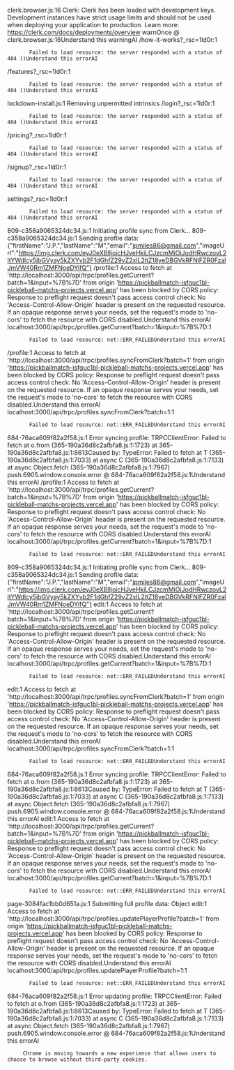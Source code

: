 clerk.browser.js:16 Clerk: Clerk has been loaded with development keys. Development instances have strict usage limits and should not be used when deploying your application to production. Learn more: https://clerk.com/docs/deployments/overview
warnOnce @ clerk.browser.js:16Understand this warningAI
/how-it-works?_rsc=1ld0r:1 
            
            
           Failed to load resource: the server responded with a status of 404 ()Understand this errorAI
/features?_rsc=1ld0r:1 
            
            
           Failed to load resource: the server responded with a status of 404 ()Understand this errorAI
lockdown-install.js:1 Removing unpermitted intrinsics
/login?_rsc=1ld0r:1 
            
            
           Failed to load resource: the server responded with a status of 404 ()Understand this errorAI
/pricing?_rsc=1ld0r:1 
            
            
           Failed to load resource: the server responded with a status of 404 ()Understand this errorAI
/signup?_rsc=1ld0r:1 
            
            
           Failed to load resource: the server responded with a status of 404 ()Understand this errorAI
settings?_rsc=1ld0r:1 
            
            
           Failed to load resource: the server responded with a status of 404 ()Understand this errorAI
809-c358a9065324dc34.js:1 Initiating profile sync from Clerk...
809-c358a9065324dc34.js:1 Sending profile data: {"firstName":"J.P.","lastName":"M","email":"jpmiles86@gmail.com","imageUrl":"https://img.clerk.com/eyJ0eXBlIjoicHJveHkiLCJzcmMiOiJodHRwczovL2ltYWdlcy5jbGVyay5kZXYvb2F1dGhfZ29vZ2xlL2ltZ18yeDBGVkRFNlFZR0FzalJmVW40Rm1ZMFNoeDYifQ"}
/profile:1 Access to fetch at 'http://localhost:3000/api/trpc/profiles.getCurrent?batch=1&input=%7B%7D' from origin 'https://pickballmatch-isfguc1bl-pickleball-matchs-projects.vercel.app' has been blocked by CORS policy: Response to preflight request doesn't pass access control check: No 'Access-Control-Allow-Origin' header is present on the requested resource. If an opaque response serves your needs, set the request's mode to 'no-cors' to fetch the resource with CORS disabled.Understand this errorAI
localhost:3000/api/trpc/profiles.getCurrent?batch=1&input=%7B%7D:1 
            
            
           Failed to load resource: net::ERR_FAILEDUnderstand this errorAI
/profile:1 Access to fetch at 'http://localhost:3000/api/trpc/profiles.syncFromClerk?batch=1' from origin 'https://pickballmatch-isfguc1bl-pickleball-matchs-projects.vercel.app' has been blocked by CORS policy: Response to preflight request doesn't pass access control check: No 'Access-Control-Allow-Origin' header is present on the requested resource. If an opaque response serves your needs, set the request's mode to 'no-cors' to fetch the resource with CORS disabled.Understand this errorAI
localhost:3000/api/trpc/profiles.syncFromClerk?batch=1:1 
            
            
           Failed to load resource: net::ERR_FAILEDUnderstand this errorAI
684-76aca609f82a2f58.js:1 Error syncing profile: TRPCClientError: Failed to fetch
    at o.from (365-190a36d8c2afbfa8.js:1:1723)
    at 365-190a36d8c2afbfa8.js:1:8613Caused by: TypeError: Failed to fetch
    at T (365-190a36d8c2afbfa8.js:1:7033)
    at async C (365-190a36d8c2afbfa8.js:1:7133)
    at async Object.fetch (365-190a36d8c2afbfa8.js:1:7967)
push.6905.window.console.error @ 684-76aca609f82a2f58.js:1Understand this errorAI
/profile:1 Access to fetch at 'http://localhost:3000/api/trpc/profiles.getCurrent?batch=1&input=%7B%7D' from origin 'https://pickballmatch-isfguc1bl-pickleball-matchs-projects.vercel.app' has been blocked by CORS policy: Response to preflight request doesn't pass access control check: No 'Access-Control-Allow-Origin' header is present on the requested resource. If an opaque response serves your needs, set the request's mode to 'no-cors' to fetch the resource with CORS disabled.Understand this errorAI
localhost:3000/api/trpc/profiles.getCurrent?batch=1&input=%7B%7D:1 
            
            
           Failed to load resource: net::ERR_FAILEDUnderstand this errorAI
809-c358a9065324dc34.js:1 Initiating profile sync from Clerk...
809-c358a9065324dc34.js:1 Sending profile data: {"firstName":"J.P.","lastName":"M","email":"jpmiles86@gmail.com","imageUrl":"https://img.clerk.com/eyJ0eXBlIjoicHJveHkiLCJzcmMiOiJodHRwczovL2ltYWdlcy5jbGVyay5kZXYvb2F1dGhfZ29vZ2xlL2ltZ18yeDBGVkRFNlFZR0FzalJmVW40Rm1ZMFNoeDYifQ"}
edit:1 Access to fetch at 'http://localhost:3000/api/trpc/profiles.getCurrent?batch=1&input=%7B%7D' from origin 'https://pickballmatch-isfguc1bl-pickleball-matchs-projects.vercel.app' has been blocked by CORS policy: Response to preflight request doesn't pass access control check: No 'Access-Control-Allow-Origin' header is present on the requested resource. If an opaque response serves your needs, set the request's mode to 'no-cors' to fetch the resource with CORS disabled.Understand this errorAI
localhost:3000/api/trpc/profiles.getCurrent?batch=1&input=%7B%7D:1 
            
            
           Failed to load resource: net::ERR_FAILEDUnderstand this errorAI
edit:1 Access to fetch at 'http://localhost:3000/api/trpc/profiles.syncFromClerk?batch=1' from origin 'https://pickballmatch-isfguc1bl-pickleball-matchs-projects.vercel.app' has been blocked by CORS policy: Response to preflight request doesn't pass access control check: No 'Access-Control-Allow-Origin' header is present on the requested resource. If an opaque response serves your needs, set the request's mode to 'no-cors' to fetch the resource with CORS disabled.Understand this errorAI
localhost:3000/api/trpc/profiles.syncFromClerk?batch=1:1 
            
            
           Failed to load resource: net::ERR_FAILEDUnderstand this errorAI
684-76aca609f82a2f58.js:1 Error syncing profile: TRPCClientError: Failed to fetch
    at o.from (365-190a36d8c2afbfa8.js:1:1723)
    at 365-190a36d8c2afbfa8.js:1:8613Caused by: TypeError: Failed to fetch
    at T (365-190a36d8c2afbfa8.js:1:7033)
    at async C (365-190a36d8c2afbfa8.js:1:7133)
    at async Object.fetch (365-190a36d8c2afbfa8.js:1:7967)
push.6905.window.console.error @ 684-76aca609f82a2f58.js:1Understand this errorAI
edit:1 Access to fetch at 'http://localhost:3000/api/trpc/profiles.getCurrent?batch=1&input=%7B%7D' from origin 'https://pickballmatch-isfguc1bl-pickleball-matchs-projects.vercel.app' has been blocked by CORS policy: Response to preflight request doesn't pass access control check: No 'Access-Control-Allow-Origin' header is present on the requested resource. If an opaque response serves your needs, set the request's mode to 'no-cors' to fetch the resource with CORS disabled.Understand this errorAI
localhost:3000/api/trpc/profiles.getCurrent?batch=1&input=%7B%7D:1 
            
            
           Failed to load resource: net::ERR_FAILEDUnderstand this errorAI
page-3084fac1bb0d651a.js:1 Submitting full profile data: Object
edit:1 Access to fetch at 'http://localhost:3000/api/trpc/profiles.updatePlayerProfile?batch=1' from origin 'https://pickballmatch-isfguc1bl-pickleball-matchs-projects.vercel.app' has been blocked by CORS policy: Response to preflight request doesn't pass access control check: No 'Access-Control-Allow-Origin' header is present on the requested resource. If an opaque response serves your needs, set the request's mode to 'no-cors' to fetch the resource with CORS disabled.Understand this errorAI
localhost:3000/api/trpc/profiles.updatePlayerProfile?batch=1:1 
            
            
           Failed to load resource: net::ERR_FAILEDUnderstand this errorAI
684-76aca609f82a2f58.js:1 Error updating profile: TRPCClientError: Failed to fetch
    at o.from (365-190a36d8c2afbfa8.js:1:1723)
    at 365-190a36d8c2afbfa8.js:1:8613Caused by: TypeError: Failed to fetch
    at T (365-190a36d8c2afbfa8.js:1:7033)
    at async C (365-190a36d8c2afbfa8.js:1:7133)
    at async Object.fetch (365-190a36d8c2afbfa8.js:1:7967)
push.6905.window.console.error @ 684-76aca609f82a2f58.js:1Understand this errorAI

                
          
          
          
         Chrome is moving towards a new experience that allows users to choose to browse without third-party cookies.